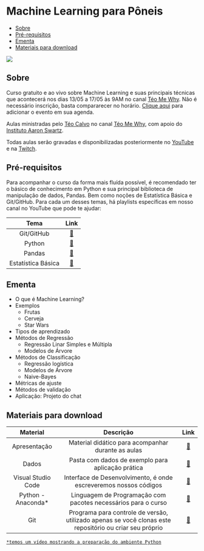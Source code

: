 # Machine Learning para Pôneis

- [Sobre](#sobre)
- [Pré-requisitos](#pré-requisitos)
- [Ementa](#ementa)
- [Materiais para download](#materiais-para-download)

<img src="https://i.ibb.co/LZCTNDH/teomewhy-a-little-wizard-dressed-in-a-purple-cloak-is-trying-8bf7fcb1-6212-4736-9200-d1f9ea572d64-0.png">

## Sobre

Curso gratuito e ao vivo sobre Machine Learning e suas principais técnicas que acontecerá nos dias 13/05 a 17/05 às 9AM no canal [Téo Me Why](https://twitch.tv/teomewhy). Não é necessário inscrição, basta compararecer no horário. [Clique aqui](https://calendar.google.com/calendar/event?action=TEMPLATE&tmeid=NzltY24yM2piYjB1YXVvdnAxZ2RsNDUwZmNfMjAyNDA1MTNUMTIwMDAwWiB0ZW9AdGVvbWV3aHkub3Jn&tmsrc=teo%40teomewhy.org&scp=ALL) para adicionar o evento em sua agenda.

Aulas ministradas pelo [Téo Calvo](https://www.linkedin.com/in/teocalvo/) no canal [Téo Me Why](https://twitch.tv/teomewhy), com apoio do [Instituto Aaron Swartz](https://institutoasw.org/).

Todas aulas serão gravadas e disponibilizadas posteriormente no [YouTube](https://www.youtube.com/@teomewhy) e na [Twitch](https://twitch.tv/teomewhy).

## Pré-requisitos

Para acompanhar o curso da forma mais fluída possível, é recomendado ter o básico de conhecimento em Python e sua principal biblioteca de manipulação de dados, Pandas. Bem como noções de Estatística Básica e Git/GitHub. Para cada um desses temas, há playlists específicas em nosso canal no YouTube que pode te ajudar:

|Tema|Link|
|:---:|:---:|
|Git/GitHub|[:link:](https://www.youtube.com/playlist?list=PLvlkVRRKOYFQ3cfYPjLeQ0KvrQ8bG5H11)|
|Python|[:link:](https://www.youtube.com/playlist?list=PLvlkVRRKOYFRXdquucikNbwYeFzzzYIGb)|
|Pandas|[:link:](https://www.youtube.com/playlist?list=PLvlkVRRKOYFSl-XCxNQ1u3uOLvDnYxupG)|
|Estatística Básica|[:link:](https://www.youtube.com/playlist?list=PLvlkVRRKOYFSWIyhwq4Nu8sNd_GfOi1tj)|

## Ementa

- O que é Machine Learning?
- Exemplos
    - Frutas
    - Cerveja
    - Star Wars
- Tipos de aprendizado
- Métodos de Regressão
    - Regressão Linar Simples e Múltipla
    - Modelos de Árvore
- Métodos de Classificação
    - Regressão logística
    - Modelos de Árvore
    - Naive-Bayes
- Métricas de ajuste
- Métodos de validação
- Aplicação: Projeto do chat

## Materiais para download

|Material|Descrição|Link|
|:-:|:-:|:-:|
|Apresentação|Material didático para acompanhar durante as aulas|[:link:](https://docs.google.com/presentation/d/1hQBI8Rc-b2eD171srrA8JGiRE9lBCAdKSoVfyx4Miw8/edit?usp=sharing)|
|Dados|Pasta com dados de exemplo para aplicação prática|[:link:](https://drive.google.com/drive/folders/1N3U_U_8QqbkN4FMMLYg-_iRSEDDYWMGI?usp=sharing)|
|Visual Studio Code|Interface de Desenvolvimento, é onde escreveremos nossos códigos|[:link:](https://code.visualstudio.com/)|
|Python - Anaconda*|Linguagem de Programação com pacotes necessários para o curso|[:link:](https://code.visualstudio.com/)|
|Git|Programa para controle de versão, utilizado apenas se você clonas este repositório ou criar seu próprio|[:link:](https://git-scm.com/download/win)|

[`*temos um vídeo mostrando a preparação do ambiente Python`](https://www.youtube.com/watch?v=asUCVFBUyfY)